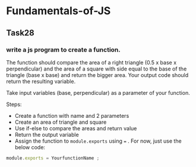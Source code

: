 # Fundamentals-of-JS
## Task28
### write a js program to create a function.

The function should compare the area of a right triangle (0.5 x base x perpendicular) and the area of a square with side equal to the base of the triangle (base x base) and return the bigger area. Your output code should return the resulting variable.

Take input variables (base, perpendicular) as a parameter of your function.

Steps:

- Create a function with name and 2 parameters
- Create an area of triangle and square
- Use if-else to compare the areas and return value
- Return the output variable
- Assign the function to `module.exports` using `=` . For now, just use the below code:

```js
module.exports = YourfunctionName ;
```
